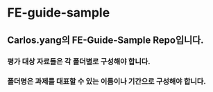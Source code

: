 # FE-guide-sample

## Carlos.yang의 FE-Guide-Sample Repo입니다.

### 평가 대상 자료들은 각 폴더별로 구성해야 합니다.
### 폴더명은 과제를 대표할 수 있는 이름이나 기간으로 구성해야 합니다.
